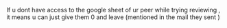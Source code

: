 If u dont have access to the google sheet of ur peer while trying reviewing ,
it means u can just give them 0 and leave (mentioned in the mail they sent )